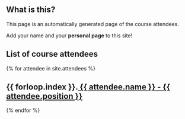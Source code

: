 ## What is this?

This page is an automatically generated page of the course attendees.

Add your name and your **personal page** to this site!


## List of course attendees

{% for attendee in site.attendees %}
  <h2>
  {{ forloop.index }}.<a href="{{ attendee.url | prepend: site.baseurl }}">
      {{ attendee.name }} - {{ attendee.position }}
    </a>
  </h2>
{% endfor %}
